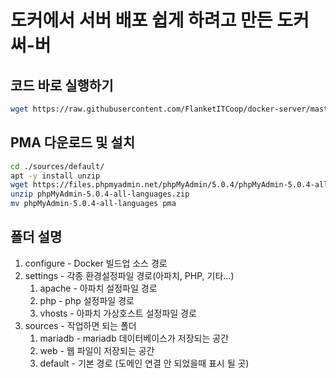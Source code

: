 # 도커에서 서버 배포 쉽게 하려고 만든 도커 써-버
## 코드 바로 실행하기
```bash
wget https://raw.githubusercontent.com/FlanketITCoop/docker-server/master/install.sh && sh install.sh
```

## PMA 다운로드 및 설치
```bash
cd ./sources/default/
apt -y install unzip
wget https://files.phpmyadmin.net/phpMyAdmin/5.0.4/phpMyAdmin-5.0.4-all-languages.zip
unzip phpMyAdmin-5.0.4-all-languages.zip
mv phpMyAdmin-5.0.4-all-languages pma
```

## 폴더 설명
1. configure - Docker 빌드업 소스 경로
2. settings - 각종 환경설정파일 경로(아파치, PHP, 기타...)
    1. apache - 아파치 설정파일 경로
    2. php - php 설정파일 경로
    3. vhosts - 아파치 가상호스트 설정파일 경로
3. sources - 작업하면 되는 폴더
    1. mariadb - mariadb 데이터베이스가 저장되는 공간
    2. web - 웹 파일이 저장되는 공간
    3. default - 기본 경로 (도메인 연결 안 되었을때 표시 될 곳)
